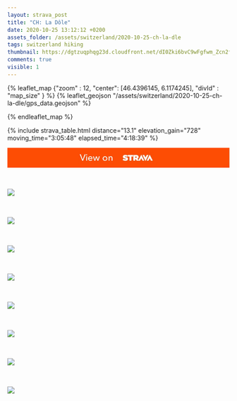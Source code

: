 ```yaml
---
layout: strava_post
title: "CH: La Dôle"
date: 2020-10-25 13:12:12 +0200
assets_folder: /assets/switzerland/2020-10-25-ch-la-dle
tags: switzerland hiking
thumbnail: https://dgtzuqphqg23d.cloudfront.net/dI0Zki6bvC9wFgfwm_Zcn2fp_qpPKsJkNOutXYcPbOo-1024x768.jpg
comments: true
visible: 1
---
```



{% leaflet_map {"zoom" : 12,
                  "center": [46.4396145, 6.1174245],
                 "divId" : "map_size" } %}
    {% leaflet_geojson "/assets/switzerland/2020-10-25-ch-la-dle/gps_data.geojson" %}

{% endleaflet_map %}





{% include strava_table.html distance="13.1" elevation_gain="728" moving_time="3:05:48" elapsed_time="4:18:39" %}

[![](/assets/strava.jpg)](https://www.strava.com/activities/4260271849)


<br />

![](https://dgtzuqphqg23d.cloudfront.net/dI0Zki6bvC9wFgfwm_Zcn2fp_qpPKsJkNOutXYcPbOo-1024x768.jpg)


<br />

![](https://dgtzuqphqg23d.cloudfront.net/ATIMIGKpPMtliGa3dsjeVCR1RtnXGBdvX1cOjpfmniA-1024x768.jpg)


<br />

![](https://dgtzuqphqg23d.cloudfront.net/cIBe5WL_0n4blM1TvKseTeVYEAUcyb0PDpBkwIUtLmI-1024x768.jpg)


<br />

![](https://dgtzuqphqg23d.cloudfront.net/nHOHiJiQEDzG3RYiTPGS52DJnNRIT2u-BWxqzg2BqP0-1024x759.jpg)


<br />

![](https://dgtzuqphqg23d.cloudfront.net/QX5O45SFENQeHvL3D9GtYQnGSrUIE6U1YQcpR_aWuCI-1024x768.jpg)


<br />

![](https://dgtzuqphqg23d.cloudfront.net/qopS9ou3inR39codf1FmFMPE3wVOoXtmd_46FRhA0no-1024x768.jpg)


<br />

![](https://dgtzuqphqg23d.cloudfront.net/VND9HXMdlYQZoErN3HgyEY7wHNWicNs8HpPAja0RLSk-1024x768.jpg)


<br />

![](https://dgtzuqphqg23d.cloudfront.net/yvQYKW30PIWHrMYXU22iUw10UujQAr3KjxryWoBI9fw-1024x768.jpg)
